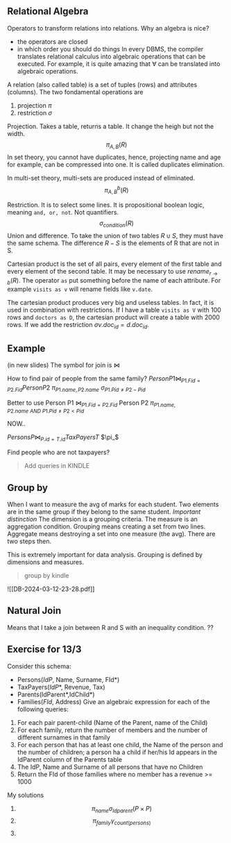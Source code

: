 ## Relational Algebra
Operators to transform relations into relations.
Why an algebra is nice?
- the operators are closed
- in which order you should do things
In every DBMS, the compiler translates relational calculus into algebraic operations that can be executed.
For example, it is quite amazing that $\forall$ can be translated into algebraic operations.

A relation (also called table) is a set of tuples (rows) and attributes (columns).
The two fondamental operations are
1. projection $\pi$
2. restriction $\sigma$

Projection.
Takes a table, returns a table. It change the heigh but not the width.
$$\pi_{A,B}(R)$$
In set theory, you cannot have duplicates, hence, projecting name and age for example, can be compressed into one.
It is called duplicates elimination.

In multi-set theory, multi-sets are produced instead of eliminated.
$$\pi_{A,B}^b(R)$$

Restriction.
It is to select some lines.
It is propositional boolean logic, meaning `and, or, not`. Not quantifiers.
$$\sigma_{condition}(R)$$
Union and difference.
To take the union of two tables $R\cup S$, they must have the same schema.
The difference $R-S$ is the elements of R that are not in S.

Cartesian product is the set of all pairs, every element of the first table and every element of the second table.
It may be necessary to use $rename_{r\rightarrow b}(R)$.
The operator `as` put something before the name of each attribute.
For example `visits as v` will rename fields like `v.date`.

The cartesian product produces very big and useless tables.
In fact, it is used in combination with restrictions.
If I have a table `visits as V` with 100 rows and `doctors as D`, the cartesian product will create a table with 2000 rows.
If we add the restriction $\sigma{v.doc_{id}=d.doc_{id}}$.

## Example
(in new slides)
The symbol for join is $\bowtie$

How to find pair of people from the same family?
$Person P1 \bowtie_{P1.Fid=P2.Fid} Person P2$
$\pi_{P1.name, P2.name}$
$\sigma_{P1.Pid\neq P2-Pid}$

Better to use
Person P1 $\bowtie_{P1.Fid=P2.Fid}$ Person P2
$\pi_{P1.name, P2.name\ AND\ P1.Pid\neq P2<Pid}$

NOW..

$Persons P \bowtie_{P.id=T.id} TaxPayers T$
$\pi_$

Find people who are not taxpayers?

> Add queries in KINDLE

## Group by

When I want to measure the avg of marks for each student.
Two elements are in the same group if they belong to the same student.
*Important distinction*
The dimension is a grouping criteria.
The measure is an aggregation condition.
Grouping means creating a set from two lines.
Aggregate means destroying a set into one measure (the avg).
There are two steps then.

This is extremely important for data analysis.
Grouping is defined by dimensions and measures.

> group by kindle

![[DB-2024-03-12-23-28.pdf]]
## Natural Join
Means that I take a join between R and S with an inequality condition.
??


## Exercise for 13/3
Consider this schema:
- Persons(_IdP_, Name, Surname, FId*)
- TaxPayers(_IdP_\*, Revenue, Tax)
- Parents(IdParent*,IdChild*)
- Families(_FId_, Address)
Give an algebraic expression for each of the following queries:
1. For each pair parent-child (Name of the Parent, name of the Child)
2. For each family, return the number of members and the number of different surnames in that family
3. For each person that has at least one child, the Name of the person and the number of children; a person ha a child if her/his Id appears in the IdParent column of the Parents table
4. The IdP, Name and Surname of all persons that have no Children
5. Return the FId of those families where no member has a revenue >= 1000

My solutions
1. $$\pi_{name}\sigma_{Idparent}(P\times P)$$
2. $$\pi_{family}\gamma_{count(persons)}$$
3. 